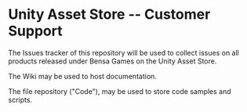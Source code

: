 # Unity Asset Store -- Customer Support

The Issues tracker of this repository will be used to collect issues on all products released under Bensa Games on the Unity Asset Store.

The Wiki may be used to host documentation.

The file repository ("Code"), may be used to store code samples and scripts.
